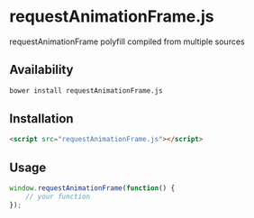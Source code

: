 # requestAnimationFrame.js
requestAnimationFrame polyfill compiled from multiple sources

## Availability

```bash
bower install requestAnimationFrame.js
```

## Installation

```html
<script src="requestAnimationFrame.js"></script>
```

## Usage

```javascript
window.requestAnimationFrame(function() {
    // your function
});
```
